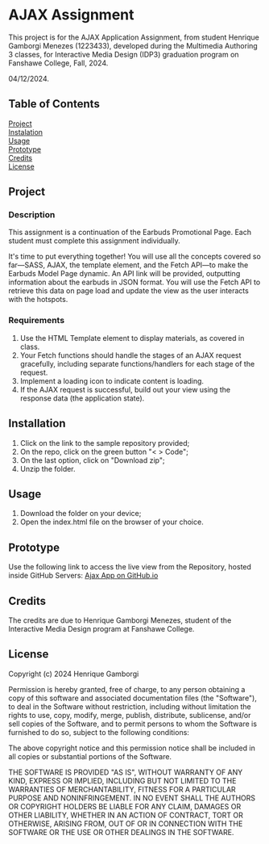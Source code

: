 # AJAX Assignment

This project is for the AJAX Application Assignment, from student Henrique Gamborgi Menezes (1223433), developed during the Multimedia Authoring 3 classes, for Interactive Media Design (IDP3) graduation program on Fanshawe College, Fall, 2024.

04/12/2024.

## Table of Contents<br/>
[Project](#project)<br/>
[Instalation](#instalation)<br/>
[Usage](#usage)<br/>
[Prototype](#prototype)<br/>
[Credits](#credits)<br/>
[License](#license)<br/>

## Project <a id="project"></a>
### Description
This assignment is a continuation of the Earbuds Promotional Page. Each student must complete this assignment individually.

It's time to put everything together! You will use all the concepts covered so far—SASS, AJAX, the template element, and the Fetch API—to make the Earbuds Model Page dynamic. An API link will be provided, outputting information about the earbuds in JSON format. You will use the Fetch API to retrieve this data on page load and update the view as the user interacts with the hotspots.

### Requirements
1. Use the HTML Template element to display materials, as covered in class.
2. Your Fetch functions should handle the stages of an AJAX request gracefully, including separate functions/handlers for each stage of the request.
3. Implement a loading icon to indicate content is loading.
4. If the AJAX request is successful, build out your view using the response data (the application state).

## Installation  <a id="instalation"></a>
1. Click on the link to the sample repository provided;
2. On the repo, click on the green button "< > Code";
3. On the last option, click on "Download zip";
4. Unzip the folder.

## Usage  <a id="usage"></a>
1. Download the folder on your device;
2. Open the index.html file on the browser of your choice.

## Prototype  <a id="prototype"></a>
Use the following link to access the live view from the Repository, hosted inside GitHub Servers: [Ajax App on GitHub.io](https://ickgamborgi.github.io/Menezes_Henrique_AJAX-App) 

## Credits  <a id="credits"></a>
The credits are due to Henrique Gamborgi Menezes, student of the Interactive Media Design program at Fanshawe College.

## License  <a id="license"></a>
Copyright (c) 2024 Henrique Gamborgi

Permission is hereby granted, free of charge, to any person obtaining a copy of this software and associated documentation files (the "Software"), to deal in the Software without restriction, including without limitation the rights to use, copy, modify, merge, publish, distribute, sublicense, and/or sell copies of the Software, and to permit persons to whom the Software is furnished to do so, subject to the following conditions:

The above copyright notice and this permission notice shall be included in all copies or substantial portions of the Software.

THE SOFTWARE IS PROVIDED "AS IS", WITHOUT WARRANTY OF ANY KIND, EXPRESS OR IMPLIED, INCLUDING BUT NOT LIMITED TO THE WARRANTIES OF MERCHANTABILITY, FITNESS FOR A PARTICULAR PURPOSE AND NONINFRINGEMENT. IN NO EVENT SHALL THE AUTHORS OR COPYRIGHT HOLDERS BE LIABLE FOR ANY CLAIM, DAMAGES OR OTHER LIABILITY, WHETHER IN AN ACTION OF CONTRACT, TORT OR OTHERWISE, ARISING FROM, OUT OF OR IN CONNECTION WITH THE SOFTWARE OR THE USE OR OTHER DEALINGS IN THE SOFTWARE.

